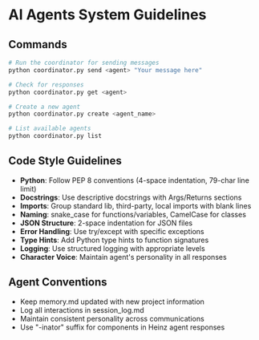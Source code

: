 # AI Agents System Guidelines

## Commands
```bash
# Run the coordinator for sending messages
python coordinator.py send <agent> "Your message here"

# Check for responses
python coordinator.py get <agent>

# Create a new agent
python coordinator.py create <agent_name>

# List available agents
python coordinator.py list
```

## Code Style Guidelines
- **Python**: Follow PEP 8 conventions (4-space indentation, 79-char line limit)
- **Docstrings**: Use descriptive docstrings with Args/Returns sections
- **Imports**: Group standard lib, third-party, local imports with blank lines
- **Naming**: snake_case for functions/variables, CamelCase for classes
- **JSON Structure**: 2-space indentation for JSON files
- **Error Handling**: Use try/except with specific exceptions
- **Type Hints**: Add Python type hints to function signatures
- **Logging**: Use structured logging with appropriate levels
- **Character Voice**: Maintain agent's personality in all responses

## Agent Conventions
- Keep memory.md updated with new project information
- Log all interactions in session_log.md
- Maintain consistent personality across communications
- Use "-inator" suffix for components in Heinz agent responses